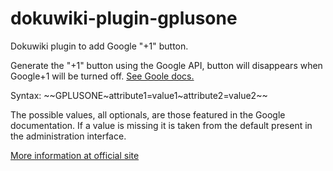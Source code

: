 # dokuwiki-plugin-gplusone

Dokuwiki plugin to add Google "+1" button.

Generate the "+1"  button using the Google API, button will disappears when Google+1 will be turned off. [See Goole docs.](https://developers.google.com/+/web/+1button) 

Syntax: \~\~GPLUSONE\~attribute1=value1\~attribute2=value2\~\~

The possible values, all optionals, are those featured in the Google documentation. If a value is missing it is taken from 
the default present in the administration interface.

[More information at official site](http://www.eiroca.net/doku_gplusone)
